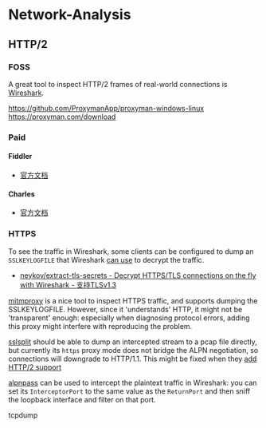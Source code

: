 # Network-Analysis

## HTTP/2

### FOSS
A great tool to inspect HTTP/2 frames of real-world connections is
[Wireshark](https://www.wireshark.org).

https://github.com/ProxymanApp/proxyman-windows-linux https://proxyman.com/download

### Paid

#### Fiddler
- [官方文档](https://www.telerik.com/fiddler)

#### Charles
- [官方文档](https://www.charlesproxy.com)

### HTTPS

To see the traffic in Wireshark, some clients can be configured to dump an
`SSLKEYLOGFILE` that Wireshark
[can use](https://wiki.wireshark.org/TLS#Using_the_.28Pre.29-Master-Secret)
to decrypt the traffic.

* [neykov/extract-tls-secrets - Decrypt HTTPS/TLS connections on the fly with Wireshark - 支持TLSv1.3](https://github.com/neykov/extract-tls-secrets/)

[mitmproxy](https://mitmproxy.org) is a nice tool to inspect HTTPS traffic,
and supports dumping the SSLKEYLOGFILE. However, since it 'understands' HTTP,
it might not be 'transparent' enough: especially when diagnosing protocol
errors, adding this proxy might interfere with reproducing the problem.

[sslsplit](https://www.roe.ch/SSLsplit) should be able to dump an intercepted
stream to a pcap file directly, but currently its `https` proxy mode does not
bridge the ALPN negotiation, so connections will downgrade to HTTP/1.1. This
might be fixed when they [add HTTP/2 support](https://github.com/droe/sslsplit/issues/218)

[alpnpass](https://github.com/VerSprite/alpnpass) can be used to intercept
the plaintext traffic in Wireshark: you can set its `InterceptorPort` to
the same value as the `ReturnPort` and then sniff the loopback interface and
filter on that port.

tcpdump
